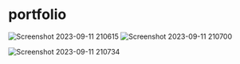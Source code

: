 # portfolio

![Screenshot 2023-09-11 210615](https://github.com/akshrasingh/portfolio/assets/110145062/fd70acbc-1bf7-44a8-9b8b-3182a2f5c912)
![Screenshot 2023-09-11 210700](https://github.com/akshrasingh/portfolio/assets/110145062/da60af72-371d-4148-bb52-7dc710d92bea)



![Screenshot 2023-09-11 210734](https://github.com/akshrasingh/portfolio/assets/110145062/7a3ef032-48f0-4f06-ba25-679e88ed0fec)



